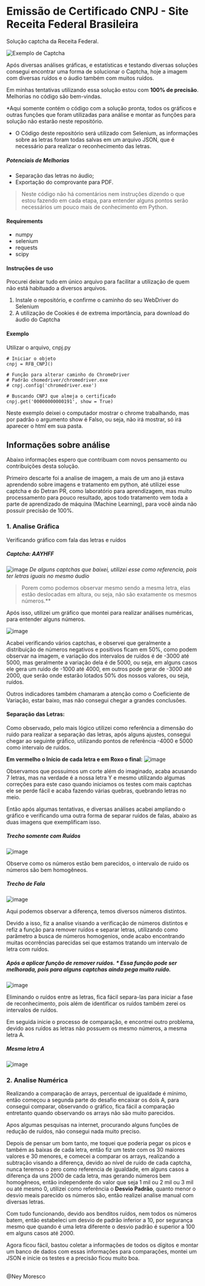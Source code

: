 # Emissão de Certificado CNPJ - Site Receita Federal Brasileira

Solução captcha da Receita Federal.

![Exemplo de Captcha](https://user-images.githubusercontent.com/71271207/171506159-c5c2e472-2161-4883-a653-c4a5aa17ca59.png)

Após diversas análises gráficas, e estatísticas e testando diversas soluções consegui encontrar uma forma de solucionar o Captcha, hoje a imagem com diversas ruídos e o áudio também com muitos ruídos.

Em minhas tentativas utilizando essa solução estou com **100% de precisão**. Melhorias no código são bem-vindas.

*Aqui somente contém o código com a solução pronta, todos os gráficos e outras funções que foram utilizadas para análise e montar as funções para solução não estarão neste repositório. 
* O Código deste repositório será utilizado com Selenium, as informações sobre as letras foram todas salvas em um arquivo JSON, que é necessário para realizar o reconhecimento das letras.

##### Potenciais de Melhorias
* Separação das letras no áudio;
* Exportação do comprovante para PDF.

> Neste código não há comentários nem instruções dizendo o que estou fazendo em cada etapa, para entender alguns pontos serão necessários um pouco mais de conhecimento em Python.

#### Requirements 
* numpy
* selenium
* requests
* scipy

#### Instruções de uso

Procurei deixar tudo em único arquivo para facilitar a utilização de quem não está habituado a diversos arquivos.

1. Instale o repositório, e confirme o caminho do seu WebDriver do Selenium
2. A utilização de Cookies é de extrema importância, para download do áudio do Captcha

#### Exemplo
Utilizar o arquivo, cnpj.py

```
# Iniciar o objeto
cnpj = RFB_CNPJ() 

# Função para alterar caminho do ChromeDriver
# Padrão chomedriver/chromedriver.exe
# cnpj.config('chromedriver.exe') 

# Buscando CNPJ que almeja o certificado
cnpj.get('00000000000191', show = True) 

```
Neste exemplo deixei o computador mostrar o chrome trabalhando, mas por padrão o argumento show é Falso, ou seja, não irá mostrar, só irá aparecer o html em sua pasta.



## Informações sobre análise

Abaixo informações espero que contribuam com novos pensamento ou contribuições desta solução.

Primeiro descarte foi a analise de imagem, a mais de um ano já estava aprendendo sobre imagens e tratamento em python, até utilizei esse captcha e do Detran PR, como laboratório para aprendizagem, mas muito processamento para pouco resultado, apos todo tratamento vem toda a parte de aprendizado de máquina (Machine Learning), para você ainda não possuir precisão de 100%.

### 1. Analise Gráfica

Verificando gráfico com fala das letras e ruídos

##### Captcha: AAYHFF
![image](https://user-images.githubusercontent.com/71271207/171776952-56d05746-574c-46a4-974e-652a6266760f.png)
*De alguns captchas que baixei, utilizei esse como referencia, pois ter letras iguais no mesmo áudio*

> Porem como podemos observar mesmo sendo a mesma letra, elas estão deslocadas em altura, ou seja, não são exatamente os mesmos números.**

Após isso, utilizei um gráfico que montei para realizar análises numéricas, para entender alguns números.

![image](https://user-images.githubusercontent.com/71271207/171777075-5a849526-b4de-417c-bc32-e95d1970cc0b.png)

Acabei verificando vários captchas, e observei que geralmente a distribuição de números negativos e positivos ficam em 50%, como podem observar na imagem, e variação dos intervalos de ruídos é de -3000 até 5000, mas geralmente a variação dela é de 5000, ou seja, em alguns casos ele gera um ruido de -1000 até 4000, em outros pode gerar de -3000 até 2000, que serão onde estarão lotados 50% dos nossos valores, ou seja, ruídos.

Outros indicadores também chamaram a atenção como o Coeficiente de Variação, estar baixo, mas não consegui chegar a grandes conclusões.

#### Separação das Letras:
Como observado, pelo mais lógico utilizei como referência a dimensão do ruido para realizar a separação das letras, após alguns ajustes, consegui chegar ao seguinte gráfico, utilizando pontos de referência -4000 e 5000 como intervalo de ruídos.


**Em vermelho o Início de cada letra e em Roxo o final:**
![image](https://user-images.githubusercontent.com/71271207/171778085-5946cc5a-dcd4-43f4-8ad4-6424befd5115.png)

Observamos que possuímos um corte além do imaginado, acaba acusando 7 letras, mas na verdade é a nossa letra Y e mesmo utilizando algumas correções para este caso quando iniciamos os testes com mais captchas ele se perde fácil e acaba fazendo várias quebras, quebrando letras no meio.


Então após algumas tentativas, e diversas análises acabei ampliando o gráfico e verificando uma outra forma de separar ruídos de falas, abaixo as duas imagens que exemplificam isso.

##### Trecho somente com Ruídos
![image](https://user-images.githubusercontent.com/71271207/171868382-7ffe9b41-6dd7-4f64-9901-c779e66200cf.png)

Observe como os números estão bem parecidos, o intervalo de ruido os números são bem homogêneos.

##### Trecho de Fala
![image](https://user-images.githubusercontent.com/71271207/171869315-10af7d41-af33-4ce9-90f0-dddbde630662.png)

Aqui podemos observar a diferença, temos diversos números distintos.

Devido a isso, fiz a analise visando a verificação de números distintos e refiz a função para remover ruídos e separar letras, utilizando como parâmetro a busca de números homogenios, onde acabo encontrando muitas ocorrências parecidas sei que estamos tratando um intervalo de letra com ruídos.

##### Após a aplicar função de remover ruídos. * Essa função pode ser melhorada, pois para alguns captchas ainda pega muito ruido.
![image](https://user-images.githubusercontent.com/71271207/171873342-c7a54563-6a13-4d28-ba48-185441d67dac.png)

Eliminando o ruídos entre as letras, fica fácil separa-las para iniciar a fase de reconhecimento, pois além de identificar os ruídos também zerei os intervalos de ruídos.

Em seguida inicie o processo de comparação, e encontrei outro problema, devido aos ruídos as letras não possuem os mesmo números, a mesma letra A.

##### Mesma letra A
![image](https://user-images.githubusercontent.com/71271207/171936985-d85948d6-055b-4e67-9805-b47b2bcc997a.png)

### 2. Analise Numérica

Realizando a comparação de arrays, percentual de igualdade é mínimo, então começou a segunda parte do desafio encaixar os dois A, para consegui comparar, observando o gráfico, fica fácil a comparação entretanto quando observando os arrays não são muito parecidos.

Apos algumas pesquisas na internet, procurando alguns funções de redução de ruídos, não consegui nada muito preciso.

Depois de pensar um bom tanto, me toquei que poderia pegar os picos e também as baixas de cada letra, então fiz um teste com os 30 maiores valores e 30 menores, e comecei a comparar os arrays, realizando a subtração visando a diferença, devido ao nível de ruido de cada captcha, nunca teremos o zero como referencia de igualdade, em alguns casos a diferença da uns 2000 de cada letra, mas gerando números bem homogêneos, então independente do valor que seja 1 mil ou 2 mil ou 3 mil ou até mesmo 0, utilizei como referência o **Desvio Padrão**, quanto menor o desvio meais parecido os números são, então realizei analise manual com diversas letras.

Com tudo funcionando, devido aos benditos ruídos, nem todos os números batem, então estabeleci um desvio de padrão inferior a 10, por segurança mesmo que quando é uma letra diferente o desvio padrão é superior a 100 em alguns casos até 2000.

Agora ficou fácil, bastou coletar a informações de todos os dígitos e montar um banco de dados com essas informações para comparações, montei um JSON e inicie os testes e a precisão ficou muito boa.

<br>
@Ney Moresco

